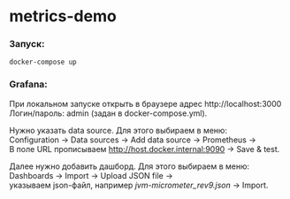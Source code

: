 # metrics-demo

### Запуск:

``docker-compose up``

### Grafana:

При локальном запуске открыть в браузере адрес http://localhost:3000 <br>
Логин/пароль: admin (задан в docker-compose.yml). <br>

Нужно указать data source.
Для этого выбираем в меню:<br>
Configuration -> Data sources -> Add data source -> Prometheus -><br>
В поле URL прописываем http://host.docker.internal:9090 -> Save & test.

Далее нужно добавить дашборд.
Для этого выбираем в меню:<br>
Dashboards -> Import -> Upload JSON file -><br>
указываем json-файл, например *jvm-micrometer_rev9.json* -> Import.